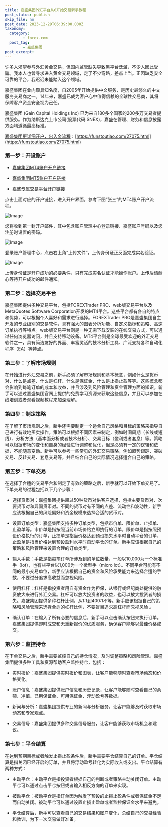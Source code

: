 ```yaml
---
title: 嘉盛集团外汇平台从0开始交易新手教程
post_status: publish
skip_file: no
post_date: 2023-12-29T06:39:00.000Z
taxonomy:
  category:
        - forex-com
  post_tag:
        - 嘉盛集团
post_excerpt: 
---
```

许多人渴望参与外汇黄金交易，但国内监管缺失导致黑平台泛滥，不少人因此受骗。我本人也曾寻求进入黄金交易领域，走了不少弯路，差点上当。正因缺乏安全可靠的平台，我迟迟未能踏入这个领域。

嘉盛集团在业内颇具知名度，自2005年开始提供中文服务，是历史最悠久的中文服务交易商之一。14年来，嘉盛已成为客户心中值得信赖的全球性交易商，其将保障客户资金安全视为己任。

嘉盛集团 (Gain Capital Holdings Inc) 已为来自180多个国家的200多万交易者提供服务。作为纳斯达克上市公司(股票代码:SNEX)，嘉盛在管理、财务和信息披露方面均遵循最高标准。

[嘉盛集团更详细开户，出入金流程](https://funstoutiao.com/27075.html)：[https://funstoutiao.com/27075.html](https://funstoutiao.com/27075.html)

### 第一步：开设账户

* [嘉盛集团MT4账户开户链接](https://s.ssgg.net/jsmt4)

* [嘉盛集团MT5账户开户链接](https://s.ssgg.net/jsmt5)

* [嘉盛专属交易平台开户链接](https://s.ssgg.net/js)

点击上面对应的开户链接，进入开户界面，参考下图“张三”的MT4账户开户流程。

![Image](https://prod-files-secure.s3.us-west-2.amazonaws.com/39ed1227-6d7d-4570-be36-9ccd4a2c4241/7a167aea-686b-400d-af59-4e18eb607a40/640.png?X-Amz-Algorithm=AWS4-HMAC-SHA256&X-Amz-Content-Sha256=UNSIGNED-PAYLOAD&X-Amz-Credential=ASIAZI2LB466R2HYZ7EG%2F20250530%2Fus-west-2%2Fs3%2Faws4_request&X-Amz-Date=20250530T041309Z&X-Amz-Expires=3600&X-Amz-Security-Token=IQoJb3JpZ2luX2VjENT%2F%2F%2F%2F%2F%2F%2F%2F%2F%2FwEaCXVzLXdlc3QtMiJHMEUCIADafZI6vd7kAJyH1W3DVqvNPe%2F5oXwtsrRBW6asobg9AiEA4qHOsjVKJukGFWvInETkxx5LGUtxk4UEarC3TwiIdhoqiAQInf%2F%2F%2F%2F%2F%2F%2F%2F%2F%2FARAAGgw2Mzc0MjMxODM4MDUiDDLQ9gd69SJGR1bv1yrcA%2BexRP1sfzePRC5Ei%2Fcl1x727XVxjhweB6Z8DJYSl0QkHTDHT9Q8uxwSNDrhItyA6mu%2FPFSzYdthOtvXslLDDFpMS0jrucZrzXk4tpPYFpWYIP5hR0UHIg%2BaR6CGUFa9o3PpqLibItFdL9uva0RuxWAT18YMDS1e9jyUB2AJx%2BaKqOojEt28py01f7AkoM9PDejvbo6yMQCTD%2B8HXInddVdReY9desAOrjFmO4GzAqD1myeR%2Fwczh73LrwcO%2BEQgc0dXFeVC9w1UQUEIV%2FAhMQXzheD%2BP6ZQDA1zCNO4t65cduI4Qjo14Jqbd1SY%2BwJfBcziSSHsPPPZYwCXUV3QsvpEMISC3nQDlQ3h6bk3NvjKPoHd96gTyj6wKub%2B0f%2B7sqFCkHqic1JJ7CU2OiqRXZTk0%2F0ztzLPylmqYnsqRT8Wqym4eXt%2FYSXcwkOkSydMeYTCynNxHg%2FPnEuHozsp9%2BhtIefXpILZ6e9BDRhZrRmf5UodFfRrisL%2FrbxKjfFxc9AjNWyOSirsRWTWw1rIVwsyXbRmTxQFpnvauftCy8HxgHyFRgfSNt62%2BD9Z9dOZBQqu9DFO7C9Jo3lTFUIDhZNc79tTFVT1YFeBqd%2Fm2M%2FOsF%2BqW9NXW4wwhGGeMNvT5MEGOqUBBd24cWRZWiwWuRs1IHiqEk0srbgjcj0rw4L3vpUmXoF877KiyfaFRdQIHNIx3ILbmxVsXuHTfNz1f89WctXnJO8IhISZmHENg17WOxa8LqWOyktXc66FKMVGHSsXKtrjOKM7SqZ3UkCKtqFmh9U32jGJAXX5Zx%2FGypnEUnFdwlAMJMkT56S2%2FnwtWefmzINRgfTFPJi4qw%2BmUzqB6qyI2yi%2BBEQB&X-Amz-Signature=d54e3de51fe3c0429c9c5100247af5c02700ddf1103943d1658841f7df2f9d2e&X-Amz-SignedHeaders=host&x-id=GetObject)

您将收到第一封开户邮件，其中包含账户管理中心登录链接、嘉盛账户号码以及您注册时设置的密码。

![Image](https://prod-files-secure.s3.us-west-2.amazonaws.com/39ed1227-6d7d-4570-be36-9ccd4a2c4241/eaa1c6b3-2877-4284-a0e1-530e222c27fb/image.png?X-Amz-Algorithm=AWS4-HMAC-SHA256&X-Amz-Content-Sha256=UNSIGNED-PAYLOAD&X-Amz-Credential=ASIAZI2LB466R2HYZ7EG%2F20250530%2Fus-west-2%2Fs3%2Faws4_request&X-Amz-Date=20250530T041309Z&X-Amz-Expires=3600&X-Amz-Security-Token=IQoJb3JpZ2luX2VjENT%2F%2F%2F%2F%2F%2F%2F%2F%2F%2FwEaCXVzLXdlc3QtMiJHMEUCIADafZI6vd7kAJyH1W3DVqvNPe%2F5oXwtsrRBW6asobg9AiEA4qHOsjVKJukGFWvInETkxx5LGUtxk4UEarC3TwiIdhoqiAQInf%2F%2F%2F%2F%2F%2F%2F%2F%2F%2FARAAGgw2Mzc0MjMxODM4MDUiDDLQ9gd69SJGR1bv1yrcA%2BexRP1sfzePRC5Ei%2Fcl1x727XVxjhweB6Z8DJYSl0QkHTDHT9Q8uxwSNDrhItyA6mu%2FPFSzYdthOtvXslLDDFpMS0jrucZrzXk4tpPYFpWYIP5hR0UHIg%2BaR6CGUFa9o3PpqLibItFdL9uva0RuxWAT18YMDS1e9jyUB2AJx%2BaKqOojEt28py01f7AkoM9PDejvbo6yMQCTD%2B8HXInddVdReY9desAOrjFmO4GzAqD1myeR%2Fwczh73LrwcO%2BEQgc0dXFeVC9w1UQUEIV%2FAhMQXzheD%2BP6ZQDA1zCNO4t65cduI4Qjo14Jqbd1SY%2BwJfBcziSSHsPPPZYwCXUV3QsvpEMISC3nQDlQ3h6bk3NvjKPoHd96gTyj6wKub%2B0f%2B7sqFCkHqic1JJ7CU2OiqRXZTk0%2F0ztzLPylmqYnsqRT8Wqym4eXt%2FYSXcwkOkSydMeYTCynNxHg%2FPnEuHozsp9%2BhtIefXpILZ6e9BDRhZrRmf5UodFfRrisL%2FrbxKjfFxc9AjNWyOSirsRWTWw1rIVwsyXbRmTxQFpnvauftCy8HxgHyFRgfSNt62%2BD9Z9dOZBQqu9DFO7C9Jo3lTFUIDhZNc79tTFVT1YFeBqd%2Fm2M%2FOsF%2BqW9NXW4wwhGGeMNvT5MEGOqUBBd24cWRZWiwWuRs1IHiqEk0srbgjcj0rw4L3vpUmXoF877KiyfaFRdQIHNIx3ILbmxVsXuHTfNz1f89WctXnJO8IhISZmHENg17WOxa8LqWOyktXc66FKMVGHSsXKtrjOKM7SqZ3UkCKtqFmh9U32jGJAXX5Zx%2FGypnEUnFdwlAMJMkT56S2%2FnwtWefmzINRgfTFPJi4qw%2BmUzqB6qyI2yi%2BBEQB&X-Amz-Signature=55d05daf39ad19f9fcccc80185a13bc89d0ba03d262dfaf3695628e795d0bc33&X-Amz-SignedHeaders=host&x-id=GetObject)

登录账户管理中心，点击右上角“上传文件”，上传身份证正反面完成实名验证。

![Image](https://prod-files-secure.s3.us-west-2.amazonaws.com/39ed1227-6d7d-4570-be36-9ccd4a2c4241/54090639-09fc-46b4-a135-e0289f707147/image.png?X-Amz-Algorithm=AWS4-HMAC-SHA256&X-Amz-Content-Sha256=UNSIGNED-PAYLOAD&X-Amz-Credential=ASIAZI2LB466R2HYZ7EG%2F20250530%2Fus-west-2%2Fs3%2Faws4_request&X-Amz-Date=20250530T041309Z&X-Amz-Expires=3600&X-Amz-Security-Token=IQoJb3JpZ2luX2VjENT%2F%2F%2F%2F%2F%2F%2F%2F%2F%2FwEaCXVzLXdlc3QtMiJHMEUCIADafZI6vd7kAJyH1W3DVqvNPe%2F5oXwtsrRBW6asobg9AiEA4qHOsjVKJukGFWvInETkxx5LGUtxk4UEarC3TwiIdhoqiAQInf%2F%2F%2F%2F%2F%2F%2F%2F%2F%2FARAAGgw2Mzc0MjMxODM4MDUiDDLQ9gd69SJGR1bv1yrcA%2BexRP1sfzePRC5Ei%2Fcl1x727XVxjhweB6Z8DJYSl0QkHTDHT9Q8uxwSNDrhItyA6mu%2FPFSzYdthOtvXslLDDFpMS0jrucZrzXk4tpPYFpWYIP5hR0UHIg%2BaR6CGUFa9o3PpqLibItFdL9uva0RuxWAT18YMDS1e9jyUB2AJx%2BaKqOojEt28py01f7AkoM9PDejvbo6yMQCTD%2B8HXInddVdReY9desAOrjFmO4GzAqD1myeR%2Fwczh73LrwcO%2BEQgc0dXFeVC9w1UQUEIV%2FAhMQXzheD%2BP6ZQDA1zCNO4t65cduI4Qjo14Jqbd1SY%2BwJfBcziSSHsPPPZYwCXUV3QsvpEMISC3nQDlQ3h6bk3NvjKPoHd96gTyj6wKub%2B0f%2B7sqFCkHqic1JJ7CU2OiqRXZTk0%2F0ztzLPylmqYnsqRT8Wqym4eXt%2FYSXcwkOkSydMeYTCynNxHg%2FPnEuHozsp9%2BhtIefXpILZ6e9BDRhZrRmf5UodFfRrisL%2FrbxKjfFxc9AjNWyOSirsRWTWw1rIVwsyXbRmTxQFpnvauftCy8HxgHyFRgfSNt62%2BD9Z9dOZBQqu9DFO7C9Jo3lTFUIDhZNc79tTFVT1YFeBqd%2Fm2M%2FOsF%2BqW9NXW4wwhGGeMNvT5MEGOqUBBd24cWRZWiwWuRs1IHiqEk0srbgjcj0rw4L3vpUmXoF877KiyfaFRdQIHNIx3ILbmxVsXuHTfNz1f89WctXnJO8IhISZmHENg17WOxa8LqWOyktXc66FKMVGHSsXKtrjOKM7SqZ3UkCKtqFmh9U32jGJAXX5Zx%2FGypnEUnFdwlAMJMkT56S2%2FnwtWefmzINRgfTFPJi4qw%2BmUzqB6qyI2yi%2BBEQB&X-Amz-Signature=4d7aa33f745431256b7e8a6a52bbd9ca4b1b375449cc5161389c594897a85c47&X-Amz-SignedHeaders=host&x-id=GetObject)

上传身份证是开户成功的必要条件，只有完成实名认证才能操作账户。上传后请耐心等待开户成功的邮件通知。

### 第二步：选择交易平台

嘉盛集团提供多种交易平台，包括FOREXTrader PRO、web版交易平台以及MetaQuotes Software Corporation开发的MT4平台。这些平台都有各自的特点和优势，可以根据个人喜好和需求进行选择。FOREXTrader PRO是嘉盛集团自主开发的专业级别的交易软件，具有强大的图表分析功能、自定义指标和策略、高速订单执行等特点。web版交易平台则是一种无需下载安装的在线交易方式，可以通过任何浏览器访问，并且支持移动设备。MT4平台则是全球最受欢迎的外汇交易软件之一，具有简洁友好的界面、丰富灵活的技术分析工具、广泛支持各种自动化程序（EA）等特点。

### 第三步：了解市场规则

在开始进行外汇交易之前，新手必须了解市场规则和基本概念，例如什么是货币对、什么是点差、什么是杠杆、什么是保证金、什么是止损止盈等等。这些概念都会影响到每笔订单的成本和收益，并且涉及到风险管理和资金管理方面的知识。新手可以通过嘉盛集团官网上提供的免费学习资源来获取这些信息，并且可以参加在线培训或者观看视频教程来加深理解。

### 第四步：制定策略

在了解了市场规则之后，新手还需要制定一个适合自己风格和目标的策略来指导自己进行有效地买卖操作。策略可以根据不同因素来制定，例如时间周期（长线或短线）、分析方法（基本面分析或者技术分析）、交易目标（盈利或者套息）等。策略可以根据市场的变化和自身的经验进行调整和优化，但是必须有一定的逻辑和依据，不能随意变动。新手可以参考一些常见的外汇交易策略，例如趋势跟踪、突破交易、反转交易、套息交易等，并且结合自己的实际情况选择适合自己的策略。

### 第五步：下单交易

在选择了合适的交易平台和制定了有效的策略之后，新手就可以开始下单交易了。下单交易的过程包括以下几个步骤：

* 选择货币对：嘉盛集团提供超过50种货币对供客户选择，包括主要货币对、次要货币对和异国货币对。不同的货币对有不同的点差、流动性和波动性，新手应该根据自己的风险偏好和资金规模来选择合适的货币对。

* 设置订单类型：嘉盛集团支持多种订单类型，包括市价单、限价单、止损单、止盈单等。市价单是指按照当前市场价格立即执行的订单，限价单是指按照预设价格执行的订单，止损单是指当价格达到预设损失水平时自动平仓的订单，止盈单是指当价格达到预设盈利水平时自动平仓的订单。新手应该根据自己的策略和风险管理来设置合理的订单类型。

* 输入手数：手数是指每笔订单所涉及到的单位数量，一般以10,000为一个标准手（lot），也有些平台以1,000为一个微型手（micro lot）。不同平台可能有不同的最小交易单位，新手应该根据自己的资金和风险承受能力来选择合适的手数，不要过分追求高收益而忽视风险。

* 使用杠杆：杠杆是指投资者用自有资金作为担保，从银行或经纪商处提供的融资放大来进行外汇交易。杠杆可以放大投资者的收益，也可以放大投资者的损失。嘉盛集团提供多种杠杆比例，从1:1到400:1不等。新手应该根据自己的策略和风险管理来选择合适的杠杆比例，不要盲目追求高杠杆而忽视风险 。

* 确认订单：在输入了所有必要的信息后，新手可以点击确认按钮来执行订单。嘉盛集团提供即时成交和无重新报价的优质服务，确保客户能够以最佳价格成交。

### 第六步：监控持仓

在下单交易之后，新手需要监控自己的持仓情况，及时调整策略和风险管理。嘉盛集团提供多种工具和资源帮助客户监控持仓，包括：

* 实时报价：嘉盛集团提供实时报价和图表，让客户能够随时查看市场动态和价格变化。

* 账户信息：嘉盛集团提供账户信息和历史记录，让客户能够随时查看自己的余额、净值、已用保证金、可用保证金、浮动盈亏等数据。

* 新闻与分析：嘉盛集团提供专业的新闻与分析服务，让客户能够及时获取市场动态和专家观点。

* 交易信号：嘉盛集团提供多种交易信号服务，让客户能够获取市场机会和建议。

### 第七步：平仓结算

在达到预期目标或者触发止损止盈条件后，新手需要平仓结算自己的订单。平仓结算是指关闭已经开启的订单，并且将浮动盈亏转化为实际收入或支出。平仓结算有两种方式：

* 主动平仓：主动平仓是指投资者根据自己的判断或者策略主动关闭订单。主动平仓可以通过点击平仓按钮或者输入相反方向的订单来实现。

* 被动平仓：被动平仓是指订单因为触发了预设的止损止盈条件或者保证金不足而自动关闭。被动平仓可以通过设置止损止盈单或者监控保证金水平来避免。

* 平仓结算后，新手可以查看自己的交易结果和账户变化，总结自己的交易经验和教训，为下一次交易做好准备。